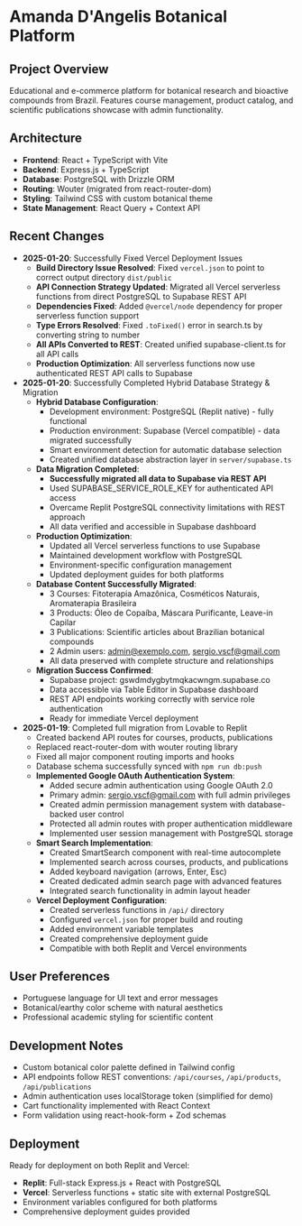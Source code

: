# Amanda D'Angelis Botanical Platform

## Project Overview
Educational and e-commerce platform for botanical research and bioactive compounds from Brazil. Features course management, product catalog, and scientific publications showcase with admin functionality.

## Architecture
- **Frontend**: React + TypeScript with Vite
- **Backend**: Express.js + TypeScript 
- **Database**: PostgreSQL with Drizzle ORM
- **Routing**: Wouter (migrated from react-router-dom)
- **Styling**: Tailwind CSS with custom botanical theme
- **State Management**: React Query + Context API

## Recent Changes
- **2025-01-20**: Successfully Fixed Vercel Deployment Issues
  - **Build Directory Issue Resolved**: Fixed `vercel.json` to point to correct output directory `dist/public`
  - **API Connection Strategy Updated**: Migrated all Vercel serverless functions from direct PostgreSQL to Supabase REST API
  - **Dependencies Fixed**: Added `@vercel/node` dependency for proper serverless function support
  - **Type Errors Resolved**: Fixed `.toFixed()` error in search.ts by converting string to number
  - **All APIs Converted to REST**: Created unified supabase-client.ts for all API calls
  - **Production Optimization**: All serverless functions now use authenticated REST API calls to Supabase
- **2025-01-20**: Successfully Completed Hybrid Database Strategy & Migration
  - **Hybrid Database Configuration**:
    - Development environment: PostgreSQL (Replit native) - fully functional
    - Production environment: Supabase (Vercel compatible) - data migrated successfully
    - Smart environment detection for automatic database selection
    - Created unified database abstraction layer in `server/supabase.ts`
  - **Data Migration Completed**:
    - **Successfully migrated all data to Supabase via REST API**
    - Used SUPABASE_SERVICE_ROLE_KEY for authenticated API access
    - Overcame Replit PostgreSQL connectivity limitations with REST approach
    - All data verified and accessible in Supabase dashboard
  - **Production Optimization**:
    - Updated all Vercel serverless functions to use Supabase
    - Maintained development workflow with PostgreSQL
    - Environment-specific configuration management
    - Updated deployment guides for both platforms
  - **Database Content Successfully Migrated**:
    - 3 Courses: Fitoterapia Amazônica, Cosméticos Naturais, Aromaterapia Brasileira
    - 3 Products: Óleo de Copaíba, Máscara Purificante, Leave-in Capilar
    - 3 Publications: Scientific articles about Brazilian botanical compounds
    - 2 Admin users: admin@exemplo.com, sergio.vscf@gmail.com
    - All data preserved with complete structure and relationships
  - **Migration Success Confirmed**:
    - Supabase project: gswdmdygbytmqkacwngm.supabase.co
    - Data accessible via Table Editor in Supabase dashboard
    - REST API endpoints working correctly with service role authentication
    - Ready for immediate Vercel deployment
- **2025-01-19**: Completed full migration from Lovable to Replit
  - Created backend API routes for courses, products, publications
  - Replaced react-router-dom with wouter routing library
  - Fixed all major component routing imports and hooks
  - Database schema successfully synced with `npm run db:push`
  - **Implemented Google OAuth Authentication System**:
    - Added secure admin authentication using Google OAuth 2.0
    - Primary admin: sergio.vscf@gmail.com with full admin privileges
    - Created admin permission management system with database-backed user control
    - Protected all admin routes with proper authentication middleware
    - Implemented user session management with PostgreSQL storage
  - **Smart Search Implementation**:
    - Created SmartSearch component with real-time autocomplete
    - Implemented search across courses, products, and publications
    - Added keyboard navigation (arrows, Enter, Esc)
    - Created dedicated admin search page with advanced features
    - Integrated search functionality in admin layout header
  - **Vercel Deployment Configuration**:
    - Created serverless functions in `/api/` directory
    - Configured `vercel.json` for proper build and routing
    - Added environment variable templates
    - Created comprehensive deployment guide
    - Compatible with both Replit and Vercel environments

## User Preferences
- Portuguese language for UI text and error messages
- Botanical/earthy color scheme with natural aesthetics
- Professional academic styling for scientific content

## Development Notes
- Custom botanical color palette defined in Tailwind config
- API endpoints follow REST conventions: `/api/courses`, `/api/products`, `/api/publications`
- Admin authentication uses localStorage token (simplified for demo)
- Cart functionality implemented with React Context
- Form validation using react-hook-form + Zod schemas

## Deployment
Ready for deployment on both Replit and Vercel:
- **Replit**: Full-stack Express.js + React with PostgreSQL
- **Vercel**: Serverless functions + static site with external PostgreSQL
- Environment variables configured for both platforms
- Comprehensive deployment guides provided
